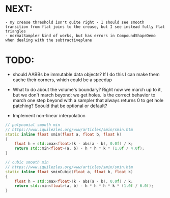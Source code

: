 # NEXT:
    - my crease threshold isn't quite right - I should see smooth transition from flat joins to the crease, but I see instead fully flat triangles
    - normalSampler kind of works, but has errors in CompoundShapeDemo when dealing with the subtractiveplane

# TODO:
- should AABBs be immutable data objects? If I do this I can make them cache their corners, which could be a speedup

- What to do about the volume's boundary? Right now we march up to it, but we don't march beyond; we get holes. Is the correct behavior to march one step beyond with a sampler that always returns 0 to get hole patching? Soould that be optional or default?

- Implement non-linear interpolation
```cpp
// polynomial smooth min
// https://www.iquilezles.org/www/articles/smin/smin.htm
static inline float smin(float a, float b, float k)
{
    float h = std::max<float>(k - abs(a - b), 0.0f) / k;
    return std::min<float>(a, b) - h * h * k * (1.0f / 4.0f);
}

// cubic smooth min
// https://www.iquilezles.org/www/articles/smin/smin.htm
static inline float sminCubic(float a, float b, float k)
{
    float h = std::max<float>(k - abs(a - b), 0.0f) / k;
    return std::min<float>(a, b) - h * h * h * k * (1.0f / 6.0f);
}
```
